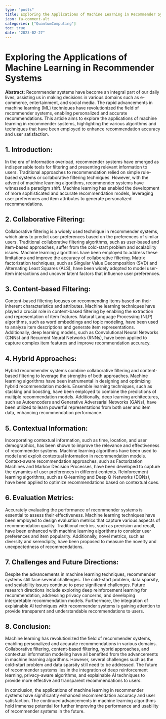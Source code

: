 ```yaml
---
type: "posts"
title: Exploring the Applications of Machine Learning in Recommender Systems
icon: fa-comment-alt
categories: ["QuantumComputing"]
toc: true
date: "2023-02-27"
---
```




# Exploring the Applications of Machine Learning in Recommender Systems

**Abstract:**
Recommender systems have become an integral part of our daily lives, assisting us in making decisions in various domains such as e-commerce, entertainment, and social media. The rapid advancements in machine learning (ML) techniques have revolutionized the field of recommender systems, enabling personalized and accurate recommendations. This article aims to explore the applications of machine learning in recommender systems, highlighting the various algorithms and techniques that have been employed to enhance recommendation accuracy and user satisfaction.

## 1. Introduction:
In the era of information overload, recommender systems have emerged as indispensable tools for filtering and presenting relevant information to users. Traditional approaches to recommendation relied on simple rule-based systems or collaborative filtering techniques. However, with the advent of machine learning algorithms, recommender systems have witnessed a paradigm shift. Machine learning has enabled the development of more sophisticated and accurate recommendation models, leveraging user preferences and item attributes to generate personalized recommendations.

## 2. Collaborative Filtering:
Collaborative filtering is a widely used technique in recommender systems, which aims to predict user preferences based on the preferences of similar users. Traditional collaborative filtering algorithms, such as user-based and item-based approaches, suffer from the cold-start problem and scalability issues. Machine learning algorithms have been employed to address these limitations and improve the accuracy of collaborative filtering. Matrix factorization techniques, such as Singular Value Decomposition (SVD) and Alternating Least Squares (ALS), have been widely adopted to model user-item interactions and uncover latent factors that influence user preferences.

## 3. Content-based Filtering:
Content-based filtering focuses on recommending items based on their inherent characteristics and attributes. Machine learning techniques have played a crucial role in content-based filtering by enabling the extraction and representation of item features. Natural Language Processing (NLP) algorithms, such as word embeddings and topic modeling, have been used to analyze item descriptions and generate item representations. Additionally, deep learning models, such as Convolutional Neural Networks (CNNs) and Recurrent Neural Networks (RNNs), have been applied to capture complex item features and improve recommendation accuracy.

## 4. Hybrid Approaches:
Hybrid recommender systems combine collaborative filtering and content-based filtering to leverage the strengths of both approaches. Machine learning algorithms have been instrumental in designing and optimizing hybrid recommendation models. Ensemble learning techniques, such as stacking and boosting, have been employed to combine the predictions of multiple recommendation models. Additionally, deep learning architectures, such as Autoencoders and Generative Adversarial Networks (GANs), have been utilized to learn powerful representations from both user and item data, enhancing recommendation performance.

## 5. Contextual Information:
Incorporating contextual information, such as time, location, and user demographics, has been shown to improve the relevance and effectiveness of recommender systems. Machine learning algorithms have been used to model and exploit contextual information in recommendation models. Context-aware recommendation approaches, such as Factorization Machines and Markov Decision Processes, have been developed to capture the dynamics of user preferences in different contexts. Reinforcement learning algorithms, such as Q-learning and Deep Q-Networks (DQNs), have been applied to optimize recommendations based on contextual cues.

## 6. Evaluation Metrics:
Accurately evaluating the performance of recommender systems is essential to assess their effectiveness. Machine learning techniques have been employed to design evaluation metrics that capture various aspects of recommendation quality. Traditional metrics, such as precision and recall, have been enhanced with machine learning algorithms to consider user preferences and item popularity. Additionally, novel metrics, such as diversity and serendipity, have been proposed to measure the novelty and unexpectedness of recommendations.

## 7. Challenges and Future Directions:
Despite the advancements in machine learning techniques, recommender systems still face several challenges. The cold-start problem, data sparsity, and scalability issues continue to pose significant challenges. Future research directions include exploring deep reinforcement learning for recommendation, addressing privacy concerns, and developing interpretable recommendation models. Furthermore, the integration of explainable AI techniques with recommender systems is gaining attention to provide transparent and understandable recommendations to users.

## 8. Conclusion:
Machine learning has revolutionized the field of recommender systems, enabling personalized and accurate recommendations in various domains. Collaborative filtering, content-based filtering, hybrid approaches, and contextual information modeling have all benefited from the advancements in machine learning algorithms. However, several challenges such as the cold-start problem and data sparsity still need to be addressed. The future of recommender systems lies in the integration of deep reinforcement learning, privacy-aware algorithms, and explainable AI techniques to provide more effective and transparent recommendations to users.

In conclusion, the applications of machine learning in recommender systems have significantly enhanced recommendation accuracy and user satisfaction. The continued advancements in machine learning algorithms hold immense potential for further improving the performance and usability of recommender systems in the future.